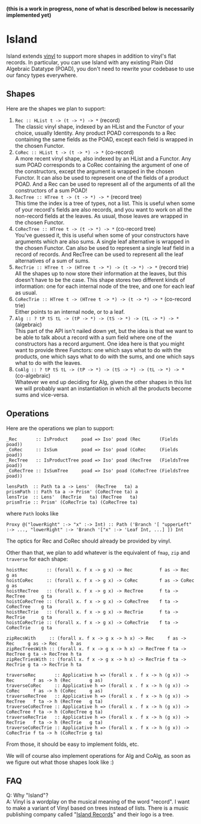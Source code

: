 **(this is a work in progress, none of what is described below is necessarily implemented yet)**

Island
===

Island extends [vinyl](https://hackage.haskell.org/package/vinyl) to support more shapes in addition to vinyl's flat records. In particular, you can use Island with any existing Plain Old Algebraic Datatype (POAD), you don't need to rewrite your codebase to use our fancy types everywhere.

Shapes
---

Here are the shapes we plan to support:

1. `Rec :: HList t -> (t -> *) -> *` (record)  
    The classic vinyl shape, indexed by an HList and the Functor of your choice, usually Identity. Any product POAD corresponds to a Rec containing the same fields as the POAD, except each field is wrapped in the chosen Functor.
2. `CoRec :: HList t -> (t -> *) -> *` (co-record)  
    A more recent vinyl shape, also indexed by an HList and a Functor. Any sum POAD corresponds to a CoRec containing the argument of one of the constructors, except the argument is wrapped in the chosen Functor. It can also be used to represent one of the fields of a product POAD. And a Rec can be used to represent all of the arguments of all the constructors of a sum POAD!
3. `RecTree :: HTree t -> (t -> *) -> *` (record tree)  
    This time the index is a tree of types, not a list. This is useful when some of your record's fields are also records, and you want to work on all the non-record fields at the leaves. As usual, those leaves are wrapped in the chosen Functor.
4. `CoRecTree :: HTree t -> (t -> *) -> *` (co-record tree)  
    You've guessed it, this is useful when some of your constructors have arguments which are also sums. A single leaf alternative is wrapped in the chosen Functor. Can also be used to represent a single leaf field in a record of records. And RecTree can be used to represent all the leaf alternatives of a sum of sums.
5. `RecTrie :: HTree t -> (HTree t -> *) -> (t -> *) -> *` (record trie)  
    All the shapes up to now store their information at the leaves, but this doesn't have to be the case. This shape stores two different kinds of information: one for each internal node of the tree, and one for each leaf as usual.
6. `CoRecTrie :: HTree t -> (HTree t -> *) -> (t -> *) -> *` (co-record trie)  
    Either points to an internal node, or to a leaf.
7. `Alg :: ? tP tS tL -> (tP -> *) -> (tS -> *) -> (tL -> *) -> *` (algebraic)  
    This part of the API isn't nailed down yet, but the idea is that we want to be able to talk about a record with a sum field where one of the constructors has a record argument. One idea here is that you might want to provide three Functors: one which says what to do with the products, one which says what to do with the sums, and one which says what to do with the leaves.
8. `CoAlg :: ? tP tS tL -> (tP -> *) -> (tS -> *) -> (tL -> *) -> *` (co-algebraic)  
    Whatever we end up deciding for Alg, given the other shapes in this list we will probably want an instantiation in which all the products become sums and vice-versa.

Operations
---

Here are the operations we plan to support:

    _Rec       :: IsProduct     poad => Iso' poad (Rec       (Fields poad))
    _CoRec     :: IsSum         poad => Iso' poad (CoRec     (Fields poad))
    _RecTree   :: IsProductTree poad => Iso' poad (RecTree   (FieldsTree poad))
    _CoRecTree :: IsSumTree     poad => Iso' poad (CoRecTree (FieldsTree poad))

    lensPath  :: Path ta a -> Lens'  (RecTree   ta) a
    prismPath :: Path ta a -> Prism' (CoRecTree ta) a
    lensTrie  :: Lens'  (RecTrie   ta) (RecTree   ta)
    prismTrie :: Prism' (CoRecTrie ta) (CoRecTree ta)

where `Path` looks like

    Proxy @("lowerRight" :-> "x" :-> Int) :: Path ('Branch '[ "upperLeft" :-> ..., "lowerRight" :-> 'Branch '["x" :-> 'Leaf Int, ...] ]) Int

The optics for Rec and CoRec should already be provided by vinyl.

Other than that, we plan to add whatever is the equivalent of `fmap`, `zip` and `traverse` for each shape:

    hoistRec       :: (forall x. f x -> g x) -> Rec          f as -> Rec          g as
    hoistCoRec     :: (forall x. f x -> g x) -> CoRec        f as -> CoRec        g as
    hoistRecTree   :: (forall x. f x -> g x) -> RecTree      f ta -> RecTree      g ta
    hoistCoRecTree :: (forall x. f x -> g x) -> CoRecTree    f ta -> CoRecTree    g ta
    hoistRecTrie   :: (forall x. f x -> g x) -> RecTrie      f ta -> RecTrie      g ta
    hoistCoRecTrie :: (forall x. f x -> g x) -> CoRecTrie    f ta -> CoRecTrie    g ta

    zipRecsWith     :: (forall x. f x -> g x -> h x) -> Rec     f as -> Rec     g as -> Rec     h as
    zipRecTreesWith :: (forall x. f x -> g x -> h x) -> RecTree f ta -> RecTree g ta -> RecTree h ta
    zipRecTriesWith :: (forall x. f x -> g x -> h x) -> RecTrie f ta -> RecTrie g ta -> RecTrie h ta

    traverseRec       :: Applicative h => (forall x . f x -> h (g x)) -> Rec       f as -> h (Rec       g as)
    traverseCoRec     :: Applicative h => (forall x . f x -> h (g x)) -> CoRec     f as -> h (CoRec     g as)
    traverseRecTree   :: Applicative h => (forall x . f x -> h (g x)) -> RecTree   f ta -> h (RecTree   g ta)
    traverseCoRecTree :: Applicative h => (forall x . f x -> h (g x)) -> CoRecTree f ta -> h (CoRecTree g ta)
    traverseRecTrie   :: Applicative h => (forall x . f x -> h (g x)) -> RecTrie   f ta -> h (RecTrie   g ta)
    traverseCoRecTrie :: Applicative h => (forall x . f x -> h (g x)) -> CoRecTrie f ta -> h (CoRecTrie g ta)

From those, it should be easy to implement folds, etc.

We will of course also implement operations for Alg and CoAlg, as soon as we figure out what those shapes look like :)


FAQ
---

Q: Why "Island"?  
A: Vinyl is a wordplay on the musical meaning of the word "record". I want to make a variant of Vinyl based on trees instead of lists. There is a music publishing company called "[Island Records](https://en.wikipedia.org/wiki/Island_Records)" and their logo is a tree.
